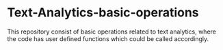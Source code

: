 # Text-Analytics-basic-operations
This repository consist of basic operations related to text analytics, where the code has user defined functions which could be called accordingly.
